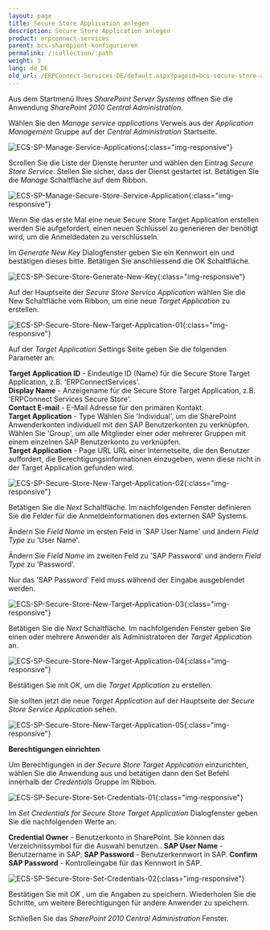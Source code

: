 ```yaml
---
layout: page
title: Secure Store Application anlegen
description: Secure Store Application anlegen
product: erpconnect-services
parent: bcs-sharepiont-konfigurieren
permalink: /:collection/:path
weight: 3
lang: de_DE
old_url: /ERPConnect-Services-DE/default.aspx?pageid=bcs-secure-store-application-anlegen
---
```


Aus dem Startmenü Ihres *SharePoint Server Systems* öffnen Sie die Anwendung *SharePoint 2010 Central Administration*.

Wählen Sie den *Manage service applications* Verweis aus der *Application Management* Gruppe auf der *Central Administration* Startseite.

![ECS-SP-Manage-Service-Applications](/img/content/ECS-SP-Manage-Service-Applications.png){:class="img-responsive"}

Scrollen Sie die Liste der Dienste herunter und wählen den Eintrag *Secure Store Service*. Stellen Sie sicher, dass der Dienst gestartet ist. Betätigen Sie die *Manage* Schaltfläche auf dem Ribbon.

![ECS-SP-Manage-Secure-Store-Service-Application](/img/content/ECS-SP-Manage-Secure-Store-Service-Application.png){:class="img-responsive"}

Wenn Sie das erste Mal eine neue Secure Store Target Application erstellen werden Sie aufgefordert, einen neuen Schlüssel zu generieren der benötigt wird, um die Anmeldedaten zu verschlüsseln.

Im *Generate New Key* Dialogfenster geben Sie ein Kennwort ein und bestätigen dieses bitte. Betätigen Sie anschliessend die OK Schaltfläche.

![ECS-SP-Secure-Store-Generate-New-Key](/img/content/ECS-SP-Secure-Store-Generate-New-Key.png){:class="img-responsive"}

Auf der Hauptseite der *Secure Store Service Application* wählen Sie die New Schaltfläche vom Ribbon, um eine neue *Target Application* zu erstellen.

![ECS-SP-Secure-Store-New-Target-Application-01](/img/content/ECS-SP-Secure-Store-New-Target-Application-01.png){:class="img-responsive"}

Auf der *Target Application* Settings Seite geben Sie die folgenden Parameter an:


**Target Application ID** -	Eindeutige ID (Name) für die Secure Store Target Application, z.B. 'ERPConnectServices'.<br>
**Display Name** -	Anzeigename für die Secure Store Target Application, z.B. 'ERPConnect Services Secure Store'.<br>
**Contact E-mail** -	E-Mail Adresse für den primären Kontakt.<br>
**Target Application** - Type	Wählen Sie 'Individual', um die SharePoint Anwenderkonten individuell mit den SAP Benutzerkonten zu verknüpfen. Wählen Sie 'Group', um alle Mitglieder einer oder mehrerer Gruppen mit einem einzelnen SAP Benutzerkonto zu verknüpfen.<br>
**Target Application** - Page URL	URL einer Internetseite, die den Benutzer auffordert, die Berechtigungsinformationen einzugeben, wenn diese nicht in der Target Application gefunden wird.

![ECS-SP-Secure-Store-New-Target-Application-02](/img/content/ECS-SP-Secure-Store-New-Target-Application-02.png){:class="img-responsive"}

Betätigen Sie die *Next* Schaltfläche. Im nachfolgenden Fenster definieren Sie die Felder für die Anmeldeinformationen des externen SAP Systems.

Ändern Sie *Field Name* im ersten Feld in 'SAP User Name' und ändern *Field Type* zu 'User Name'.

Ändern Sie *Field Name* im zweiten Feld zu 'SAP Password' und ändern *Field Type* zu 'Password'.

Nur das 'SAP Password' Feld muss während der Eingabe ausgeblendet werden.

![ECS-SP-Secure-Store-New-Target-Application-03](/img/content/ECS-SP-Secure-Store-New-Target-Application-03.png){:class="img-responsive"}

Betätigen Sie die *Next* Schaltfläche. Im nachfolgenden Fenster geben Sie einen oder mehrere Anwender als Administratoren der *Target Application* an.

![ECS-SP-Secure-Store-New-Target-Application-04](/img/content/ECS-SP-Secure-Store-New-Target-Application-04.png){:class="img-responsive"}

Bestätigen Sie mit *OK*, um die *Target Application* zu erstellen.

Sie sollten jetzt die neue *Target Application* auf der Hauptseite der *Secure Store Service Application* sehen.

![ECS-SP-Secure-Store-New-Target-Application-05](/img/content/ECS-SP-Secure-Store-New-Target-Application-05.png){:class="img-responsive"}

**Berechtigungen einrichten**

Um Berechtigungen in der *Secure Store Target Application* einzurichten, wählen Sie die Anwendung aus und betätigen dann den Set Befehl innerhalb der *Credentials* Gruppe im Ribbon.

![ECS-SP-Secure-Store-Set-Credentials-01](/img/content/ECS-SP-Secure-Store-Set-Credentials-01.png){:class="img-responsive"}

Im *Set Credentials for Secure Store Target Application* Dialogfenster geben Sie die nachfolgenden Werte an:


**Credential Owner** -	Benutzerkonto in SharePoint. Sie können das Verzeichnissymbol für die Auswahl benutzen..
**SAP User Name** -	Benutzername in SAP.
**SAP Password** -	Benutzerkennwort in SAP.
**Confirm SAP Password** -	Kontrolleingabe für das Kennwort in SAP.

![ECS-SP-Secure-Store-Set-Credentials-02](/img/content/ECS-SP-Secure-Store-Set-Credentials-02.png){:class="img-responsive"}

Bestätigen Sie mit *OK* , um die Angaben zu speichern. Wiederholen Sie die Schritte, um weitere Berechtigungen für andere Anwender zu speichern.

Schließen Sie das *SharePoint 2010 Central Administration* Fenster.

